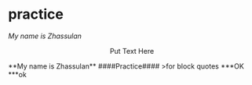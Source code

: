 # practice
_My name is Zhassulan_
<p align="center">Put Text Here</p>
**My name is Zhassulan**
####Practice####
>for block quotes
***OK
***ok

